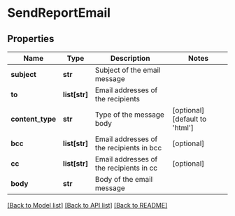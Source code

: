 # SendReportEmail

## Properties
Name | Type | Description | Notes
------------ | ------------- | ------------- | -------------
**subject** | **str** | Subject of the email message | 
**to** | **list[str]** | Email addresses of the recipients | 
**content_type** | **str** | Type of the message body | [optional] [default to 'html']
**bcc** | **list[str]** | Email addresses of the recipients in bcc | [optional] 
**cc** | **list[str]** | Email addresses of the recipients in cc | [optional] 
**body** | **str** | Body of the email message | 

[[Back to Model list]](../README.md#documentation-for-models) [[Back to API list]](../README.md#documentation-for-api-endpoints) [[Back to README]](../README.md)

